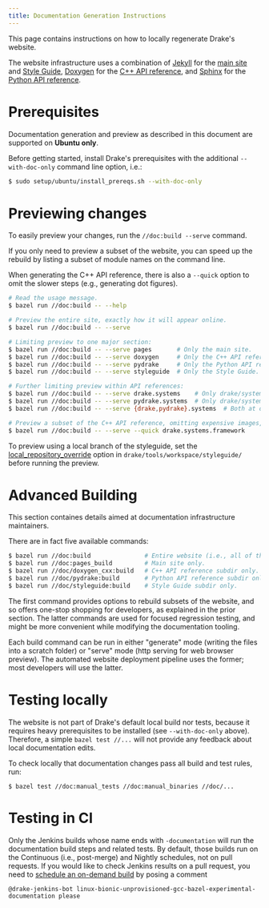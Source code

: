 ```yaml
---
title: Documentation Generation Instructions
---
```


This page contains instructions on how to locally regenerate Drake's website.

The website infrastructure uses a combination of
[Jekyll](https://jekyllrb.com/) for the
[main site](https://drake.mit.edu/) and
[Style Guide](https://drake.mit.edu/styleguide/cppguide.html),
[Doxygen](https://www.doxygen.nl/index.html) for the
[C++ API reference](https://drake.mit.edu/doxygen_cxx/), and
[Sphinx](http://www.sphinx-doc.org/en/stable/) for the
[Python API reference](https://drake.mit.edu/pydrake/).

# Prerequisites

Documentation generation and preview as described in this document are
supported on **Ubuntu only**.

Before getting started, install Drake's prerequisites with the additional
``--with-doc-only`` command line option, i.e.:

```sh
$ sudo setup/ubuntu/install_prereqs.sh --with-doc-only
```

# Previewing changes

To easily preview your changes, run the ``//doc:build --serve`` command.

If you only need to preview a subset of the website, you can speed up the
rebuild by listing a subset of module names on the command line.

When generating the C++ API reference, there is also a ``--quick`` option to
omit the slower steps (e.g., generating dot figures).

```sh
# Read the usage message.
$ bazel run //doc:build -- --help

# Preview the entire site, exactly how it will appear online.
$ bazel run //doc:build -- --serve

# Limiting preview to one major section:
$ bazel run //doc:build -- --serve pages       # Only the main site.
$ bazel run //doc:build -- --serve doxygen     # Only the C++ API reference.
$ bazel run //doc:build -- --serve pydrake     # Only the Python API reference.
$ bazel run //doc:build -- --serve styleguide  # Only the Style Guide.

# Further limiting preview within API references:
$ bazel run //doc:build -- --serve drake.systems    # Only drake/systems/... C++ API.
$ bazel run //doc:build -- --serve pydrake.systems  # Only drake/systems/... Python API.
$ bazel run //doc:build -- --serve {drake,pydrake}.systems  # Both at once.

# Preview a subset of the C++ API reference, omitting expensive images, etc.
$ bazel run //doc:build -- --serve --quick drake.systems.framework
````

To preview using a local branch of the styleguide, set the
[local_repository_override](https://github.com/RobotLocomotion/drake/blob/master/tools/workspace/README.md#exploring-github_archive-changes-from-a-local-clone)
option in ``drake/tools/workspace/styleguide/`` before running the preview.

# Advanced Building

This section containes details aimed at documentation infrastructure
maintainers.

There are in fact five available commands:

```sh
$ bazel run //doc:build               # Entire website (i.e., all of the below).
$ bazel run //doc:pages_build         # Main site only.
$ bazel run //doc/doxygen_cxx:build   # C++ API reference subdir only.
$ bazel run //doc/pydrake:build       # Python API reference subdir only.
$ bazel run //doc/styleguide:build    # Style Guide subdir only.
```

The first command provides options to rebuild subsets of the website, and so
offers one-stop shopping for developers, as explained in the prior section.
The latter commands are used for focused regression testing, and might be
more convenient while modifying the documentation tooling.

Each build command can be run in either "generate" mode (writing the files into
a scratch folder) or "serve" mode (http serving for web browser preview).  The
automated website deployment pipeline uses the former; most developers will use
the latter.

# Testing locally

The website is not part of Drake's default local build nor tests, because it
requires heavy prerequisites to be installed (see ``--with-doc-only`` above).
Therefore, a simple ``bazel test //...`` will not provide any feedback about
local documentation edits.

To check locally that documentation changes pass all build and test rules, run:

```
$ bazel test //doc:manual_tests //doc:manual_binaries //doc/...
```

# Testing in CI

Only the Jenkins builds whose name ends with ``-documentation`` will run the
documentation build steps and related tests.  By default, those builds run on
the Continuous (i.e., post-merge) and Nightly schedules, not on pull requests.
If you would like to check Jenkins results on a pull request, you need to
[schedule an on-demand build](/jenkins.html#scheduling-an-on-demand-build)
by posing a comment

```
@drake-jenkins-bot linux-bionic-unprovisioned-gcc-bazel-experimental-documentation please
```
